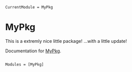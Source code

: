 ```@meta
CurrentModule = MyPkg
```

# MyPkg
This is a extremly nice little package! ...with a little update!

Documentation for [MyPkg](https://github.com/jmaedler/MyPkg.jl).

```@index
```

```@autodocs
Modules = [MyPkg]
```
